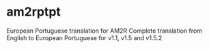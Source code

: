 # am2rptpt
European Portuguese translation for AM2R
Complete translation from English to European Portuguese for v1.1, v1.5 and v1.5.2
